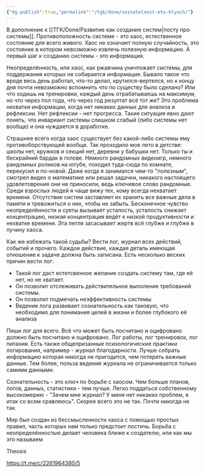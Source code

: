 ```yaml
---
{"dg-publish":true,"permalink":"/tgk/done/soznatelnost-eto-klyuch/"}
---
```


В дополнение к [[ТГК/Done/Развитие как создание систем\|посту про системы]]. Противоположность системе - это хаос, естественное состояние для всего живого. Хаос не означает полную случайность, это состояние в котором невозможно извлечь полезную информацию. А первый шаг к созданию системы - это информация.

Неопределённость, или хаос, как ржавчина уничтожает системы, для поддержания которых не собирается информация. Бывало такое что вроде весь день работал, что-то делал, крутился-вертелся, но к концу дня почти невозможно вспомнить что по существу было сделано? Или что ходишь на тренировки, каждый день отрабатываешь на максимум, но что через пол года, что через год резултат всё тот же? Это проблема нехватки информации, когда нет никаких данных для анализа и рефлексии. Нет рефлексии - нет прогресса. Такие ситуация явно дают понять, что инвариант системы слишком слабый (либо системы нет вообще) и она нуждается в доработке.

Страшнее всего когда хаос существует без какой-либо системы ему противоборствующей вообще. Так проходило мое лето в детстве: школы нет, кружков и секций нет, деревни у бабушки нет. Только ты и бескрайний бардак в голове. Немного рандомных видеоигр, немного рандомных роликов на ютубе, походил туда-сюда по комнате, перекусил и по-новой. Даже когда я занимался чем-то "полезным", смотрел видео о математике или решал задачки, никакого настоящего удовлетоврения они не приносили, ведь ключевое слово рандомные. Среди взрослых людей я чаще вижу тех, кому всегда нехватает времени. Отсутствие систем заставляет их хранить все важные дела в памяти и тревожиться о них, чтобы не забыть. Бесконечное чувство неопределённости и суеты вызывает усталость, усталость снижает концентрацию, низкая концентрация ведёт к низкой продуктивности и нехватке времени. Эта петля засасывает жертв всё глубже и глубже в пучину хаоса.

Как же избежать такой судьбы? Вести лог, журнал всех действий, событий и прочего. Каждое действие, каждая деталь имеющая отношение к задаче должна быть записана. Есть несколько веских причин вести лог:
* Такой лог даст естетсвенное желание создать систему там, где её нет, но не хватает. 
* Он позволит отслеживать действительное выполение требований системы.
* Он позволит подмечать неэффективность системы. 
* Ведение лога развивает сознательность как таковую, что необходимо для понимания целей в жизни и более глубокого её анализа

Пиши лог для всего. Всё что может быть посчитано и оцифровано должно быть посчитано и оцифровано. Лог работы, лог тренировок, лог питания. Есть также общепризанные психологические практики логирования, например - журнал благодарности. Лучше собрать информацию которая никогда не пригодится, чем потерять важные данные. Тем более, польза ведения журнала не ограничивается только самими данными.

Сознательность - это ключ по борьбе с хаосом. Чем больше планов, логов, данных, статистики - тем лучше. Легко поддаться собственному высокомерию - "Зачем мне журнал? У меня нет никаких проблем, я итак со всем сравляюсь". Скорее всего это не так. Почти никогда не так.

Мир был создан из бессмысленности хаоса с помощью простых правил, часть которых нам только предстоит постичь. Борьба с неопределённостью делает человека ближе к создателю, или как мы это называем

Theosis

https://t.me/c/2261964380/5